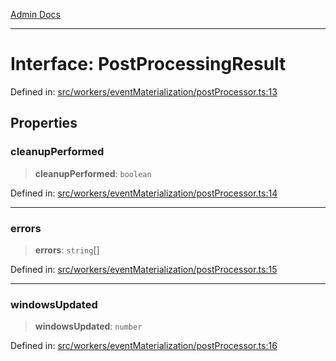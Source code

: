 [Admin Docs](/)

***

# Interface: PostProcessingResult

Defined in: [src/workers/eventMaterialization/postProcessor.ts:13](https://github.com/gautam-divyanshu/talawa-api/blob/de42235531e11387f0ad0479547630845dbc8b37/src/workers/eventMaterialization/postProcessor.ts#L13)

## Properties

### cleanupPerformed

> **cleanupPerformed**: `boolean`

Defined in: [src/workers/eventMaterialization/postProcessor.ts:14](https://github.com/gautam-divyanshu/talawa-api/blob/de42235531e11387f0ad0479547630845dbc8b37/src/workers/eventMaterialization/postProcessor.ts#L14)

***

### errors

> **errors**: `string`[]

Defined in: [src/workers/eventMaterialization/postProcessor.ts:15](https://github.com/gautam-divyanshu/talawa-api/blob/de42235531e11387f0ad0479547630845dbc8b37/src/workers/eventMaterialization/postProcessor.ts#L15)

***

### windowsUpdated

> **windowsUpdated**: `number`

Defined in: [src/workers/eventMaterialization/postProcessor.ts:16](https://github.com/gautam-divyanshu/talawa-api/blob/de42235531e11387f0ad0479547630845dbc8b37/src/workers/eventMaterialization/postProcessor.ts#L16)

